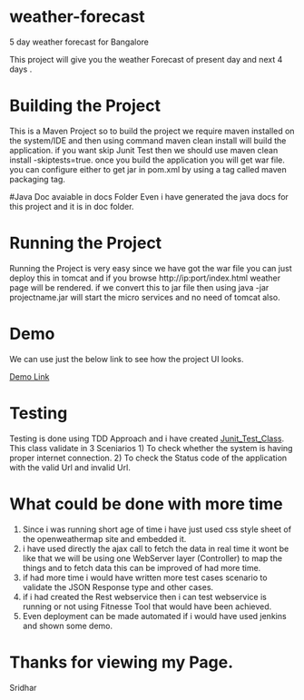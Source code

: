 # weather-forecast
5 day weather forecast for Bangalore

This project will give you the weather Forecast of present day and next 4 days .

# Building the Project
This is a Maven Project so to build the project we require maven installed on the system/IDE and then using command maven clean install will build the application.
if you want skip Junit Test then we should use maven clean install -skiptests=true. once you build the application you will get war file. you can configure either to get jar in pom.xml by using a tag called maven packaging tag.  

#Java Doc avaiable in docs Folder
Even i have generated the java docs for this project and it is in doc folder.

# Running the Project
Running the Project is very easy since we have got the war file you can just deploy this in tomcat and if you browse http://ip:port/index.html weather page will be rendered.
if we convert this to jar file then using java -jar projectname.jar will start the micro services and no need of tomcat also.

# Demo 
We can use just the below link to see how the project UI looks.

<a href="http://htmlpreview.github.io/?https://github.com/SridharSharmaRamamurthy/weather-forecast/blob/master/WebContent/index.html">Demo Link</a>

# Testing
Testing is done using TDD Approach and i have created <a href="https://github.com/SridharSharmaRamamurthy/weather-forecast/blob/master/src/src/test/WeatherTest.java">Junit_Test_Class</a>.
This class validate in 3 Sceniarios 
            1) To check whether the system is having proper internet connection.
            2) To check the Status code of the application with the valid Url and invalid Url.

# What could be done with more time
1) Since i was running short age of time i have just used css style sheet of the openweathermap site and embedded it.
2) i have used directly the ajax call to fetch the data in real time it wont be like that we will be using one WebServer layer (Controller) to map the things and to fetch data this can be improved of had more time.
3) if had more time i would have written more test cases scenario to validate the JSON Response type and other cases.
4) if i had created the Rest webservice then i can test webservice is running or not using Fitnesse Tool that would have been achieved.
5) Even deployment can be made automated if i would have used jenkins and shown some demo.

# Thanks for viewing my Page.
Sridhar
